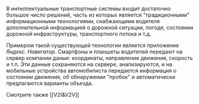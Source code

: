 В интеллектуальные транспортные системы входит достаточно большое число решений, часть из которых является "традиционными" информационными технологиями, снабжающими водителя дополнительной информацией о дорожной ситуации, погоде, состоянии дорожной инфраструктуры, транспортного потока и т.д.

Примером такой существующей технологии является приложение *Яндекс. Навигатор*. Смартфоны и планшеты водителей передают на сервер компании даные: координаты, направление движения, скорость и т.п. Эти данные сохраняются на сервере, анализируются, и на мобильные устройства автомобилиста передается информация о состоянии движения, об обнаружении "пробок" и автоматически предлагаются варианты объезда.

Смотрите также [[V2I&V2V]]